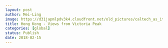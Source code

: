```yaml
---
layout: post
author: Mei-Ling
image: https://d31japmlpdv3k4.cloudfront.net/old_pictures/caltech_as_it_happens/6a0105349b8251970b01bb09f15248970d.jpg
title: Hong Kong - Views from Victoria Peak
categories: [global]
status: Publish
date: 2018-02-15
---
```



